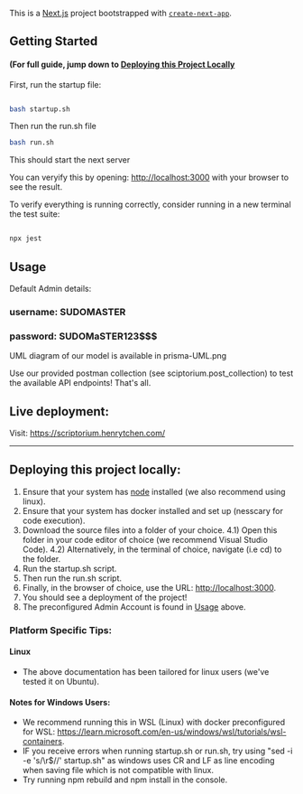 This is a [Next.js](https://nextjs.org/) project bootstrapped with [`create-next-app`](https://github.com/vercel/next.js/tree/canary/packages/create-next-app).

## Getting Started 
#### (For full guide, jump down to [Deploying this Project Locally](#Deploying-this-project-locally)

First, run the startup file:

```bash

bash startup.sh
```

Then run the run.sh file

```bash
bash run.sh
```

This should start the next server

You can veryify this by opening: [http://localhost:3000](http://localhost:3000) with your browser to see the result.

To verify everything is running correctly, consider running in a new terminal the test suite:

```bash

npx jest

```

## Usage
Default Admin details:
### username: SUDOMASTER
### password: SUDOMaSTER123$$$

UML diagram of our model is available in prisma-UML.png

Use our provided postman collection (see sciptorium.post_collection) to test the available API endpoints! That's all. 

## Live deployment:
Visit: https://scriptorium.henrytchen.com/

-----

## Deploying this project locally:
1) Ensure that your system has [node](https://nodejs.org/en/download/package-manager) installed (we also recommend using linux).
2) Ensure that your system has docker installed and set up (nesscary for code execution).
3) Download the source files into a folder of your choice.
4.1) Open this folder in your code editor of choice (we recommend Visual Studio Code).
4.2) Alternatively, in the terminal of choice, navigate (i.e cd) to the folder.
5) Run the startup.sh script.
6) Then run the run.sh script.
7) Finally, in the browser of choice, use the URL: [http://localhost:3000](http://localhost:3000).
8) You should see a deployment of the project!
9) The preconfigured Admin Account is found in [Usage](#usage) above.

### Platform Specific Tips:
#### Linux
- The above documentation has been tailored for linux users (we've tested it on Ubuntu).

#### Notes for Windows Users:
- We recommend running this in WSL (Linux) with docker preconfigured for WSL: https://learn.microsoft.com/en-us/windows/wsl/tutorials/wsl-containers.
- IF you receive errors when running startup.sh or run.sh, try using "sed -i -e 's/\r$//' startup.sh" as windows uses CR and LF as line encoding when saving file which is not compatible with linux.
- Try running npm rebuild and npm install in the console.


